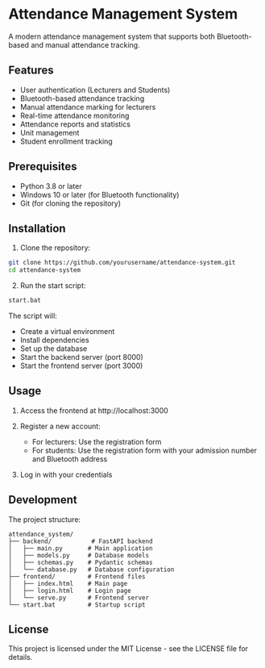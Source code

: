 # Attendance Management System

A modern attendance management system that supports both Bluetooth-based and manual attendance tracking.

## Features

- User authentication (Lecturers and Students)
- Bluetooth-based attendance tracking
- Manual attendance marking for lecturers
- Real-time attendance monitoring
- Attendance reports and statistics
- Unit management
- Student enrollment tracking

## Prerequisites

- Python 3.8 or later
- Windows 10 or later (for Bluetooth functionality)
- Git (for cloning the repository)

## Installation

1. Clone the repository:
```bash
git clone https://github.com/yourusername/attendance-system.git
cd attendance-system
```

2. Run the start script:
```bash
start.bat
```

The script will:
- Create a virtual environment
- Install dependencies
- Set up the database
- Start the backend server (port 8000)
- Start the frontend server (port 3000)

## Usage

1. Access the frontend at http://localhost:3000
2. Register a new account:
   - For lecturers: Use the registration form
   - For students: Use the registration form with your admission number and Bluetooth address

3. Log in with your credentials

## Development

The project structure:
```
attendance_system/
├── backend/           # FastAPI backend
│   ├── main.py       # Main application
│   ├── models.py     # Database models
│   ├── schemas.py    # Pydantic schemas
│   └── database.py   # Database configuration
├── frontend/         # Frontend files
│   ├── index.html    # Main page
│   ├── login.html    # Login page
│   └── serve.py      # Frontend server
└── start.bat         # Startup script
```



## License

This project is licensed under the MIT License - see the LICENSE file for details. 
